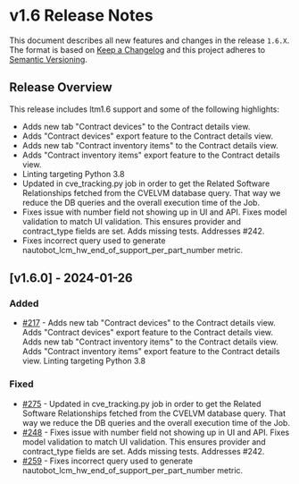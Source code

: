 # v1.6 Release Notes

This document describes all new features and changes in the release `1.6.X`. The format is based on [Keep a Changelog](https://keepachangelog.com/en/1.0.0/) and this project adheres to [Semantic Versioning](https://semver.org/spec/v2.0.0.html).

## Release Overview
This release includes ltm1.6 support and some of the following highlights:

 - Adds new tab "Contract devices" to the Contract details view.
 - Adds "Contract devices" export feature to the Contract details view.
 - Adds new tab "Contract inventory items" to the Contract details view.
 - Adds "Contract inventory items" export feature to the Contract details view.
 - Linting targeting Python 3.8
 - Updated in cve_tracking.py job in order to get the Related Software Relationships fetched from the CVELVM database query. That way we reduce the DB queries and the overall execution time of the Job.
 - Fixes issue with number field not showing up in UI and API. Fixes model validation to match UI validation. This ensures provider and contract_type fields are set. Adds missing tests. Addresses #242.
 - Fixes incorrect query used to generate nautobot_lcm_hw_end_of_support_per_part_number metric.


## [v1.6.0] - 2024-01-26
### Added
- [#217](https://github.com/nautobot/nautobot-app-device-lifecycle-mgmt/pull/217) - Adds new tab "Contract devices" to the Contract details view. Adds "Contract devices" export feature to the Contract details view. Adds new tab "Contract inventory items" to the Contract details view. Adds "Contract inventory items" export feature to the Contract details view. Linting targeting Python 3.8

### Fixed
- [#275](https://github.com/nautobot/nautobot-app-device-lifecycle-mgmt/pull/275) - Updated in cve_tracking.py job in order to get the Related Software Relationships fetched from the CVELVM database query. That way we reduce the DB queries and the overall execution time of the Job.
- [#248](https://github.com/nautobot/nautobot-app-device-lifecycle-mgmt/pull/248) - Fixes issue with number field not showing up in UI and API. Fixes model validation to match UI validation. This ensures provider and contract_type fields are set. Adds missing tests. Addresses #242.
- [#259](https://github.com/nautobot/nautobot-app-device-lifecycle-mgmt/pull/259) - Fixes incorrect query used to generate nautobot_lcm_hw_end_of_support_per_part_number metric.
